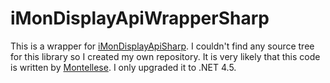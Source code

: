 # iMonDisplayApiWrapperSharp

This is a wrapper for [iMonDisplayApiSharp](https://github.com/Sevenanths/imonapi-sharp). I couldn't find any source tree for this library so I created my own repository.
It is very likely that this code is written by [Montellese](https://github.com/Montellese). I only upgraded it to .NET 4.5.
